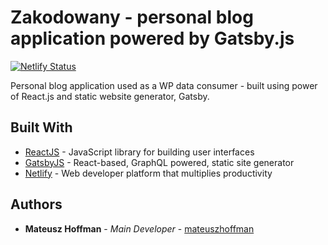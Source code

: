 # Zakodowany - personal blog application powered by Gatsby.js

[![Netlify Status](https://api.netlify.com/api/v1/badges/ac981738-3e98-46d2-abe9-47c6f543bf0a/deploy-status)](https://app.netlify.com/sites/zakodowany/deploys)

Personal blog application used as a WP data consumer - built using power of React.js and static website generator, Gatsby.

## Built With

- [ReactJS](https://reactjs.org/) - JavaScript library for building user interfaces
- [GatsbyJS](https://www.gatsbyjs.org/) - React-based, GraphQL powered, static site generator
- [Netlify](https://www.netlify.com/) - Web developer platform that multiplies productivity

## Authors

- **Mateusz Hoffman** - _Main Developer_ - [mateuszhoffman](https://github.com/mateuszhoffman)
